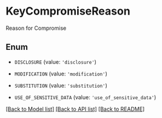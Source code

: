 # KeyCompromiseReason

Reason for Compromise

## Enum

* `DISCLOSURE` (value: `'disclosure'`)

* `MODIFICATION` (value: `'modification'`)

* `SUBSTITUTION` (value: `'substitution'`)

* `USE_OF_SENSITIVE_DATA` (value: `'use_of_sensitive_data'`)

[[Back to Model list]](../README.md#documentation-for-models) [[Back to API list]](../README.md#documentation-for-api-endpoints) [[Back to README]](../README.md)


